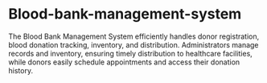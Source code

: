 # Blood-bank-management-system
The Blood Bank Management System efficiently handles donor registration, blood donation tracking, inventory, and distribution. Administrators manage records and inventory, ensuring timely distribution to healthcare facilities, while donors easily schedule appointments and access their donation history.
